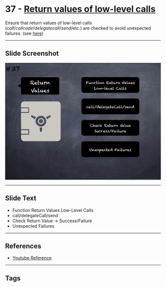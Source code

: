 # 37 - [Return values of low-level calls](Return%20values%20of%20low-level%20calls.md)
Ensure that return values of low-level calls (_call_/_callcode_/_delegatecall_/_send_/etc.) are checked to avoid unexpected failures. (see [here](https://swcregistry.io/docs/SWC-104))
___
## Slide Screenshot
![037.png](../../images/pitfalls_and_best_practices101/037.png)
___
## Slide Text
- Function Return Values Low-Level Calls
- call/delegateCall/send
- Check Return Value -> Success/Failure
- Unexpected Failures

___
## References
- [Youtube Reference](https://youtu.be/fgXuHaZDenU?t=1329)
___
## Tags